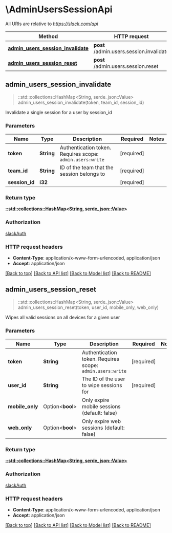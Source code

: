 # \AdminUsersSessionApi

All URIs are relative to *https://slack.com/api*

Method | HTTP request | Description
------------- | ------------- | -------------
[**admin_users_session_invalidate**](AdminUsersSessionApi.md#admin_users_session_invalidate) | **post** /admin.users.session.invalidate | 
[**admin_users_session_reset**](AdminUsersSessionApi.md#admin_users_session_reset) | **post** /admin.users.session.reset | 



## admin_users_session_invalidate

> ::std::collections::HashMap<String, serde_json::Value> admin_users_session_invalidate(token, team_id, session_id)


Invalidate a single session for a user by session_id

### Parameters


Name | Type | Description  | Required | Notes
------------- | ------------- | ------------- | ------------- | -------------
**token** | **String** | Authentication token. Requires scope: `admin.users:write` | [required] |
**team_id** | **String** | ID of the team that the session belongs to | [required] |
**session_id** | **i32** |  | [required] |

### Return type

[**::std::collections::HashMap<String, serde_json::Value>**](serde_json::Value.md)

### Authorization

[slackAuth](../README.md#slackAuth)

### HTTP request headers

- **Content-Type**: application/x-www-form-urlencoded, application/json
- **Accept**: application/json

[[Back to top]](#) [[Back to API list]](../README.md#documentation-for-api-endpoints) [[Back to Model list]](../README.md#documentation-for-models) [[Back to README]](../README.md)


## admin_users_session_reset

> ::std::collections::HashMap<String, serde_json::Value> admin_users_session_reset(token, user_id, mobile_only, web_only)


Wipes all valid sessions on all devices for a given user

### Parameters


Name | Type | Description  | Required | Notes
------------- | ------------- | ------------- | ------------- | -------------
**token** | **String** | Authentication token. Requires scope: `admin.users:write` | [required] |
**user_id** | **String** | The ID of the user to wipe sessions for | [required] |
**mobile_only** | Option<**bool**> | Only expire mobile sessions (default: false) |  |
**web_only** | Option<**bool**> | Only expire web sessions (default: false) |  |

### Return type

[**::std::collections::HashMap<String, serde_json::Value>**](serde_json::Value.md)

### Authorization

[slackAuth](../README.md#slackAuth)

### HTTP request headers

- **Content-Type**: application/x-www-form-urlencoded, application/json
- **Accept**: application/json

[[Back to top]](#) [[Back to API list]](../README.md#documentation-for-api-endpoints) [[Back to Model list]](../README.md#documentation-for-models) [[Back to README]](../README.md)

